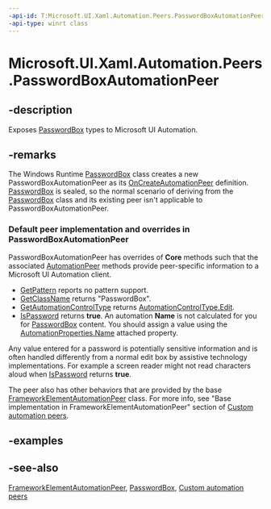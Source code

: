 ```yaml
---
-api-id: T:Microsoft.UI.Xaml.Automation.Peers.PasswordBoxAutomationPeer
-api-type: winrt class
---
```


<!-- Class syntax.
public class PasswordBoxAutomationPeer : Windows.UI.Xaml.Automation.Peers.FrameworkElementAutomationPeer, Windows.UI.Xaml.Automation.Peers.IPasswordBoxAutomationPeer
-->

# Microsoft.UI.Xaml.Automation.Peers.PasswordBoxAutomationPeer

## -description
Exposes [PasswordBox](../microsoft.ui.xaml.controls/passwordbox.md) types to Microsoft UI Automation.

## -remarks
The Windows Runtime  [PasswordBox](../microsoft.ui.xaml.controls/passwordbox.md) class creates a new PasswordBoxAutomationPeer as its [OnCreateAutomationPeer](../microsoft.ui.xaml/uielement_oncreateautomationpeer_1478162674.md) definition. [PasswordBox](../microsoft.ui.xaml.controls/passwordbox.md) is sealed, so the normal scenario of deriving from the [PasswordBox](../microsoft.ui.xaml.controls/passwordbox.md) class and its existing peer isn't applicable to PasswordBoxAutomationPeer.

### Default peer implementation and overrides in **PasswordBoxAutomationPeer**

PasswordBoxAutomationPeer has overrides of **Core** methods such that the associated [AutomationPeer](automationpeer.md) methods provide peer-specific information to a Microsoft UI Automation client.

+ [GetPattern](automationpeer_getpattern_1700082720.md) reports no pattern support.
+ [GetClassName](automationpeer_getclassname_614238974.md) returns "PasswordBox".
+ [GetAutomationControlType](automationpeer_getautomationcontroltype_1156384152.md) returns [AutomationControlType.Edit](automationcontroltype.md).
+ [IsPassword](automationpeer_ispassword_1875117543.md) returns **true**.
An automation **Name** is not calculated for you for [PasswordBox](../microsoft.ui.xaml.controls/passwordbox.md) content. You should assign a value using the [AutomationProperties.Name](/windows/winui/api/microsoft.ui.xaml.automation.automationproperties) attached property.

Any value entered for a password is potentially sensitive information and is often handled differently from a normal edit box by assistive technology implementations. For example a screen reader might not read characters aloud when [IsPassword](automationpeer_ispassword_1875117543.md) returns **true**.

The peer also has other behaviors that are provided by the base [FrameworkElementAutomationPeer](frameworkelementautomationpeer.md) class. For more info, see "Base implementation in FrameworkElementAutomationPeer" section of [Custom automation peers](/windows/uwp/accessibility/custom-automation-peers).

## -examples

## -see-also
[FrameworkElementAutomationPeer](frameworkelementautomationpeer.md), [PasswordBox](../microsoft.ui.xaml.controls/passwordbox.md), [Custom automation peers](/windows/uwp/accessibility/custom-automation-peers)
